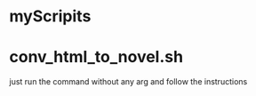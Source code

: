 myScripits
====

# conv_html_to_novel.sh
just run the command without any arg and follow the instructions
